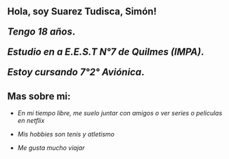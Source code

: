 <h2>Hola, soy Suarez Tudisca, Simón!

*Tengo 18 años*.
  
*Estudio en a E.E.S.T N°7 de Quilmes (IMPA)*.
  
*Estoy cursando 7°2° Aviónica*.

## Mas sobre mi:

* *En mi tiempo libre, me suelo juntar con amigos o ver series o peliculas en netflix*
  
* *Mis hobbies son tenis y atletismo*
  
* *Me gusta mucho viajar*
